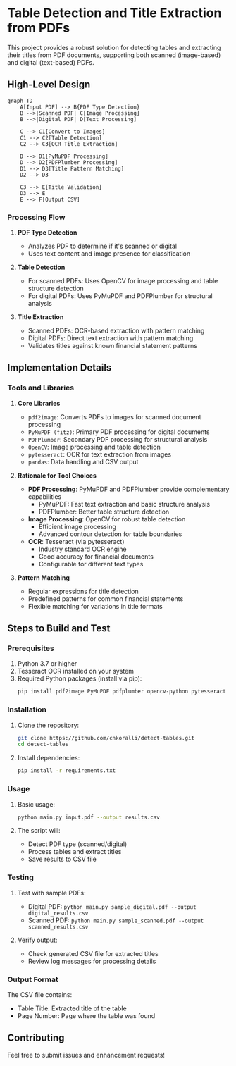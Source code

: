 # Table Detection and Title Extraction from PDFs

This project provides a robust solution for detecting tables and extracting their titles from PDF documents, supporting both scanned (image-based) and digital (text-based) PDFs.

## High-Level Design

```mermaid
graph TD
    A[Input PDF] --> B{PDF Type Detection}
    B -->|Scanned PDF| C[Image Processing]
    B -->|Digital PDF| D[Text Processing]
    
    C --> C1[Convert to Images]
    C1 --> C2[Table Detection]
    C2 --> C3[OCR Title Extraction]
    
    D --> D1[PyMuPDF Processing]
    D --> D2[PDFPlumber Processing]
    D1 --> D3[Title Pattern Matching]
    D2 --> D3
    
    C3 --> E[Title Validation]
    D3 --> E
    E --> F[Output CSV]
```

### Processing Flow
1. **PDF Type Detection**
   - Analyzes PDF to determine if it's scanned or digital
   - Uses text content and image presence for classification

2. **Table Detection**
   - For scanned PDFs: Uses OpenCV for image processing and table structure detection
   - For digital PDFs: Uses PyMuPDF and PDFPlumber for structural analysis

3. **Title Extraction**
   - Scanned PDFs: OCR-based extraction with pattern matching
   - Digital PDFs: Direct text extraction with pattern matching
   - Validates titles against known financial statement patterns

## Implementation Details

### Tools and Libraries

1. **Core Libraries**
   - `pdf2image`: Converts PDFs to images for scanned document processing
   - `PyMuPDF (fitz)`: Primary PDF processing for digital documents
   - `PDFPlumber`: Secondary PDF processing for structural analysis
   - `OpenCV`: Image processing and table detection
   - `pytesseract`: OCR for text extraction from images
   - `pandas`: Data handling and CSV output

2. **Rationale for Tool Choices**
   - **PDF Processing**: PyMuPDF and PDFPlumber provide complementary capabilities
     - PyMuPDF: Fast text extraction and basic structure analysis
     - PDFPlumber: Better table structure detection
   - **Image Processing**: OpenCV for robust table detection
     - Efficient image processing
     - Advanced contour detection for table boundaries
   - **OCR**: Tesseract (via pytesseract)
     - Industry standard OCR engine
     - Good accuracy for financial documents
     - Configurable for different text types

3. **Pattern Matching**
   - Regular expressions for title detection
   - Predefined patterns for common financial statements
   - Flexible matching for variations in title formats

## Steps to Build and Test

### Prerequisites
1. Python 3.7 or higher
2. Tesseract OCR installed on your system
3. Required Python packages (install via pip):
   ```bash
   pip install pdf2image PyMuPDF pdfplumber opencv-python pytesseract pandas numpy Pillow
   ```

### Installation
1. Clone the repository:
   ```bash
   git clone https://github.com/cnkoralli/detect-tables.git
   cd detect-tables
   ```

2. Install dependencies:
   ```bash
   pip install -r requirements.txt
   ```

### Usage
1. Basic usage:
   ```bash
   python main.py input.pdf --output results.csv
   ```

2. The script will:
   - Detect PDF type (scanned/digital)
   - Process tables and extract titles
   - Save results to CSV file

### Testing
1. Test with sample PDFs:
   - Digital PDF: `python main.py sample_digital.pdf --output digital_results.csv`
   - Scanned PDF: `python main.py sample_scanned.pdf --output scanned_results.csv`

2. Verify output:
   - Check generated CSV file for extracted titles
   - Review log messages for processing details

### Output Format
The CSV file contains:
- Table Title: Extracted title of the table
- Page Number: Page where the table was found

## Contributing
Feel free to submit issues and enhancement requests! 